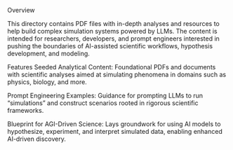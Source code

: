 Overview

This directory contains PDF files with in-depth analyses and resources to help build complex simulation systems powered by LLMs. The content is intended for researchers, developers, and prompt engineers interested in pushing the boundaries of AI-assisted scientific workflows, hypothesis development, and modeling.

Features
Seeded Analytical Content: Foundational PDFs and documents with scientific analyses aimed at simulating phenomena in domains such as physics, biology, and more.

Prompt Engineering Examples: Guidance for prompting LLMs to run “simulations” and construct scenarios rooted in rigorous scientific frameworks.

Blueprint for AGI-Driven Science: Lays groundwork for using AI models to hypothesize, experiment, and interpret simulated data, enabling enhanced AI-driven discovery.
